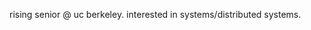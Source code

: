 rising senior @ uc berkeley. interested in systems/distributed systems.

<!-- ### Spotify Playing 🎧
# [![Spotify](https://novatorem.adit-bala.vercel.app//api/spotify)](https://open.spotify.com/user/curry-94) --> 




